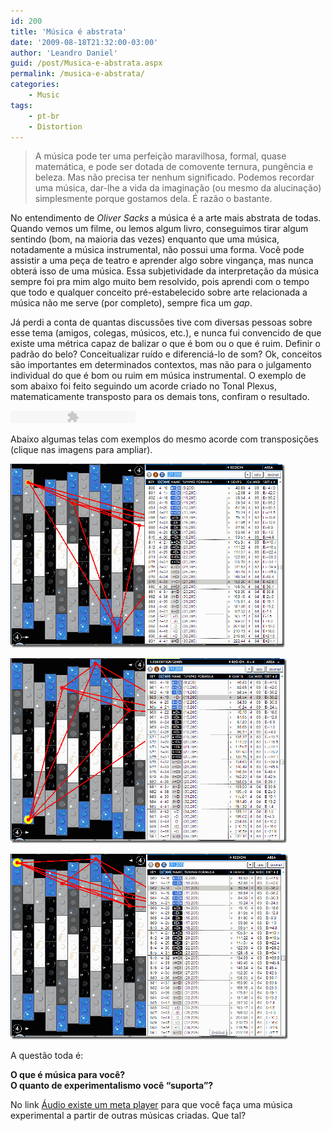 ```yaml
---
id: 200
title: 'Música é abstrata'
date: '2009-08-18T21:32:00-03:00'
author: 'Leandro Daniel'
guid: /post/Musica-e-abstrata.aspx
permalink: /musica-e-abstrata/
categories:
    - Music
tags:
    - pt-br
    - Distortion
---
```


> A música pode ter uma perfeição maravilhosa, formal, quase matemática, e pode ser dotada de comovente ternura, pungência e beleza. Mas não precisa ter nenhum significado. Podemos recordar uma música, dar-lhe a vida da imaginação (ou mesmo da alucinação) simplesmente porque gostamos dela. É razão o bastante.

No entendimento de *Oliver Sacks* a música é a arte mais abstrata de todas. Quando vemos um filme, ou lemos algum livro, conseguimos tirar algum sentindo (bom, na maioria das vezes) enquanto que uma música, notadamente a música instrumental, não possui uma forma. Você pode assistir a uma peça de teatro e aprender algo sobre vingança, mas nunca obterá isso de uma música. Essa subjetividade da interpretação da música sempre foi pra mim algo muito bem resolvido, pois aprendi com o tempo que todo e qualquer conceito pré-estabelecido sobre arte relacionada a música não me serve (por completo), sempre fica um *gap*.

Já perdi a conta de quantas discussões tive com diversas pessoas sobre esse tema (amigos, colegas, músicos, etc.), e nunca fui convencido de que existe uma métrica capaz de balizar o que é bom ou o que é ruim. Definir o padrão do belo? Conceitualizar ruído e diferenciá-lo de som? Ok, conceitos são importantes em determinados contextos, mas não para o julgamento individual do que é bom ou ruim em música instrumental. O exemplo de som abaixo foi feito seguindo um acorde criado no Tonal Plexus, matematicamente transposto para os demais tons, confiram o resultado.

<object data="http://www.leandrodaniel.com/mp3player/player_mp3.swf" height="20" type="application/x-shockwave-flash" width="200"><param name="movie" value="http://www.leandrodaniel.com/mp3player/player_mp3.swf"></param><param name="FlashVars" value="mp3=http://www.leandrodaniel.com/audio/TonalPlexus_Exp03.mp3&bgcolor1=ffffff&bgcolor2=cccccc&buttoncolor=999999&buttonovercolor=0&slidercolor1=cccccc&slidercolor2=999999&sliderovercolor=666666&textcolor=0"></param></object>

Abaixo algumas telas com exemplos do mesmo acorde com transposições (clique nas imagens para ampliar).

[![Acorde01](/assets/pics/Acorde01_thumb.gif "Acorde01")](/assets/pics/Acorde01.gif)

[![Acorde02](/assets/pics/Acorde02_thumb.gif "Acorde02")](/assets/pics/Acorde02.gif)

[![Acorde03](/assets/pics/Acorde03_thumb.gif "Acorde03")](/assets/pics/Acorde03.gif)

A questão toda é:

**O que é música para você?**   
**O quanto de experimentalismo você “suporta”?**

No link [Áudio existe um meta player](http://www.leandrodaniel.com/page/audio) para que você faça uma música experimental a partir de outras músicas criadas. Que tal?
